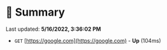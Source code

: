 # 📖 Summary
Last updated: **5/16/2022, 3:36:02 PM**

- `GET` [https://google.com](https://google.com) - **Up** (104ms)

